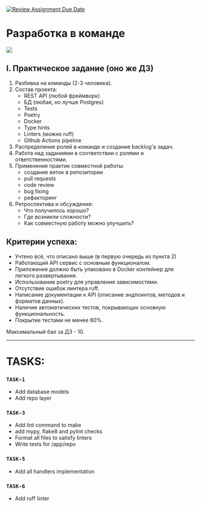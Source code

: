 [![Review Assignment Due Date](https://classroom.github.com/assets/deadline-readme-button-24ddc0f5d75046c5622901739e7c5dd533143b0c8e959d652212380cedb1ea36.svg)](https://classroom.github.com/a/XssgbD9G)
# Разработка в команде

![][img]

## I. Практическое задание (оно же ДЗ)

1. Разбивка на команды (2-3 человека).
2. Состав проекта:
   - REST API (любой фреймворк)
   - БД (любая, но лучше Postgres)
   - Tests
   - Poetry
   - Docker
   - Type hints
   - Linters (можно ruff)
   - Github Actions pipeline
3. Распределение ролей в команде и создание backlog'a задач.
4. Работа над заданиями в соответствии с ролями и ответственностями.
5. Применение практик совместной работы:
   - создание веток в репозитории
   - pull requests
   - code review
   - bug fixing
   - рефакторинг
6. Ретроспектива и обсуждение:
   - Что получилось хорошо?
   - Где возникли сложности?
   - Как совместную работу можно улучшить?

## Критерии успеха:

- Учтено всё, что описано выше (в первую очередь из пункта 2)
- Работающий API сервис с основным функционалом.
- Приложение должно быть упаковано в Docker контейнер для легкого развертывания.
- Использование poetry для управления зависимостями.
- Отсутствие ошибок линтера ruff.
- Написание документации к API (описание эндпоинтов, методов и форматов данных).
- Наличие автоматических тестов, покрывающих основную функциональность.
- Покрытие тестами не менее 80%.

Максимальный бал за ДЗ - 10.

---

[img]: assets/img/img.png



# **TASKS:**

### `TASK-1`
   - Add database models
   - Add repo layer

### `TASK-3`
   - Add lint command to make
   - add mypy, flake8 and pylint checks
   - Format all files to satisfy linters
   - Write tests for /app/repo

### `TASK-5`
   - Add all handlers implementation

### `TASK-6`
   - Add ruff linter
